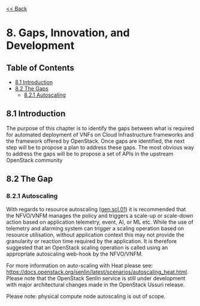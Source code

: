 [<< Back](../../openstack)

# 8. Gaps, Innovation, and Development

## Table of Contents
* [8.1 Introduction](#8.1)
* [8.2 The Gaps](#8.2)
  * [8.2.1 Autoscaling](#8.2.1)

<a name="8.1"></a>
## 8.1 Introduction
The purpose of this chapter is to identify the gaps between what is required for automated deployment of VNFs on Cloud Infrastructure frameworks and the framework offered by OpenStack. 
Once gaps are identified, the next step will be to propose a plan to address these gaps. 
The most obvious way to address the gaps will be to propose a set of APIs in the upstream OpenStack community

<a name="8.2"></a>
## 8.2 The Gap

<a name="8.2.1"></a>
### 8.2.1 Autoscaling
With regards to resource autoscaling ([gen.scl.01](./chapter02.md#241-general-recommendations)) it is recommended that the NFVO/VNFM manages the policy and triggers a scale-up or scale-down action based on application telemetry, event, AI, or ML etc. While the use of telemetry and alarming system can trigger a scaling operation based on resource utilisation, without application context this may not provide the granularity or reaction time required by the application. It is therefore suggested that an OpenStack scaling operation is called using an appropriate autoscaling web-hook by the NFVO/VNFM.

For more information on auto-scaling with Heat please see: https://docs.openstack.org/senlin/latest/scenarios/autoscaling_heat.html. Please note that the OpenStack Senlin service is still under development with major architectural changes made in the OpenStack Ussuri release.

Please note: physical compute node autoscaling is out of scope.
